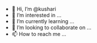 - 👋 Hi, I’m @kushari
- 👀 I’m interested in ...
- 🌱 I’m currently learning ...
- 💞️ I’m looking to collaborate on ...
- 📫 How to reach me ...

<!---
kushari/kushari is a ✨ special ✨ repository because its `README.md` (this file) appears on your GitHub profile.
You can click the Preview link to take a look at your changes.
--->
